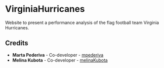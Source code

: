 # VirginiaHurricanes
Website to present a performance analysis of the flag football team Virginia Hurricanes.

## Credits
- **Marta Pederiva** - Co-developer - [mpederiva](https://github.com/mpederiva)
- **Melina Kubota** - Co-developer - [melinaKubota](https://github.com/melinaKubota)
